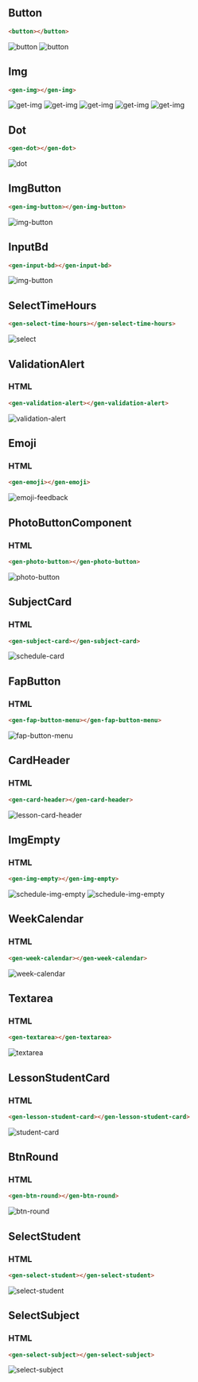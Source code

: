 ## Button
```html
<button></button>
```
![button](./demo/my-components/button.png)
![button](./demo/my-components/button2.png)

## Img
```html
<gen-img></gen-img>
```
![get-img](./demo/my-components/get-img.png)
![get-img](./demo/my-components/get-img2.png)
![get-img](./demo/my-components/get-img-3.png)
![get-img](./demo/my-components/get-img-4.png)
![get-img](./demo/my-components/get-img-5.png)

## Dot
```html
<gen-dot></gen-dot>
```
![dot](./demo/my-components/dot.png)

## ImgButton
```html
<gen-img-button></gen-img-button>
```
![img-button](./demo/my-components/img-button.png)

## InputBd
```html
<gen-input-bd></gen-input-bd>
```
![img-button](./demo/my-components/inputBd.png)

## SelectTimeHours
```html
<gen-select-time-hours></gen-select-time-hours>
```
![select](./demo/my-components/select.png)


## ValidationAlert
### HTML
```html
<gen-validation-alert></gen-validation-alert>
```
![validation-alert](./demo/my-components/validation-alert.png)

## Emoji
### HTML
```html
<gen-emoji></gen-emoji>
```
![emoji-feedback](./demo/my-components/emoji-feedback.png)

## PhotoButtonComponent
### HTML
```html
<gen-photo-button></gen-photo-button>
```
![photo-button](./demo/my-components/photo-button.png)

## SubjectCard
### HTML
```html
<gen-subject-card></gen-subject-card>
```
![schedule-card](./demo/my-components/schedule-card.png)

## FapButton
### HTML
```html
<gen-fap-button-menu></gen-fap-button-menu>
```
![fap-button-menu](./demo/my-components/fap-button-menu.png)

## CardHeader
### HTML
```html
<gen-card-header></gen-card-header>
```
![lesson-card-header](./demo/my-components/lesson-card-header.png)

## ImgEmpty
### HTML
```html
<gen-img-empty></gen-img-empty>
```
![schedule-img-empty](./demo/my-components/schedule-img-empty.png)
![schedule-img-empty](./demo/my-components/schedule-img-empty-2.png)

## WeekCalendar
### HTML
```html
<gen-week-calendar></gen-week-calendar>
```
![week-calendar](./demo/my-components/week-calendar.png)

## Textarea
### HTML
```html
<gen-textarea></gen-textarea>
```
![textarea](./demo/my-components/textarea.png)

## LessonStudentCard
### HTML
```html
<gen-lesson-student-card></gen-lesson-student-card>
```
![student-card](./demo/my-components/student-card.png)

## BtnRound
### HTML
```html
<gen-btn-round></gen-btn-round>
```
![btn-round](./demo/my-components/btn-round.png)

## SelectStudent
### HTML
```html
<gen-select-student></gen-select-student>
```
![select-student](./demo/my-components/select-student.png)

## SelectSubject
### HTML
```html
<gen-select-subject></gen-select-subject>
```
![select-subject](./demo/my-components/select-subject.png)

